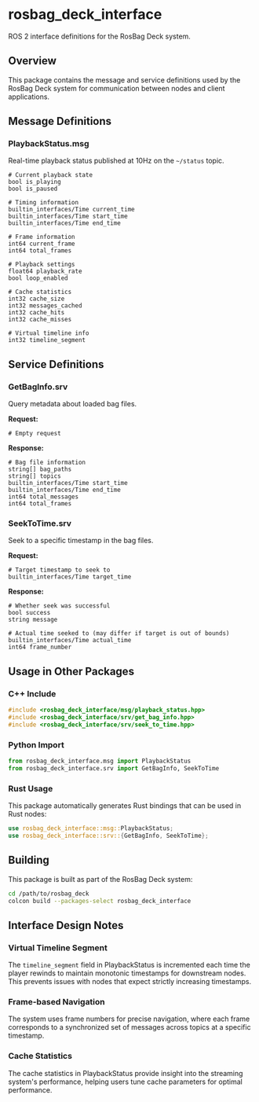 # rosbag_deck_interface

ROS 2 interface definitions for the RosBag Deck system.

## Overview

This package contains the message and service definitions used by the RosBag Deck system for communication between nodes and client applications.

## Message Definitions

### PlaybackStatus.msg

Real-time playback status published at 10Hz on the `~/status` topic.

```
# Current playback state
bool is_playing
bool is_paused

# Timing information
builtin_interfaces/Time current_time
builtin_interfaces/Time start_time
builtin_interfaces/Time end_time

# Frame information
int64 current_frame
int64 total_frames

# Playback settings
float64 playback_rate
bool loop_enabled

# Cache statistics
int32 cache_size
int32 messages_cached
int32 cache_hits
int32 cache_misses

# Virtual timeline info
int32 timeline_segment
```

## Service Definitions

### GetBagInfo.srv

Query metadata about loaded bag files.

**Request:**
```
# Empty request
```

**Response:**
```
# Bag file information
string[] bag_paths
string[] topics
builtin_interfaces/Time start_time
builtin_interfaces/Time end_time
int64 total_messages
int64 total_frames
```

### SeekToTime.srv

Seek to a specific timestamp in the bag files.

**Request:**
```
# Target timestamp to seek to
builtin_interfaces/Time target_time
```

**Response:**
```
# Whether seek was successful
bool success
string message

# Actual time seeked to (may differ if target is out of bounds)
builtin_interfaces/Time actual_time
int64 frame_number
```

## Usage in Other Packages

### C++ Include

```cpp
#include <rosbag_deck_interface/msg/playback_status.hpp>
#include <rosbag_deck_interface/srv/get_bag_info.hpp>
#include <rosbag_deck_interface/srv/seek_to_time.hpp>
```

### Python Import

```python
from rosbag_deck_interface.msg import PlaybackStatus
from rosbag_deck_interface.srv import GetBagInfo, SeekToTime
```

### Rust Usage

This package automatically generates Rust bindings that can be used in Rust nodes:

```rust
use rosbag_deck_interface::msg::PlaybackStatus;
use rosbag_deck_interface::srv::{GetBagInfo, SeekToTime};
```

## Building

This package is built as part of the RosBag Deck system:

```bash
cd /path/to/rosbag_deck
colcon build --packages-select rosbag_deck_interface
```

## Interface Design Notes

### Virtual Timeline Segment

The `timeline_segment` field in PlaybackStatus is incremented each time the player rewinds to maintain monotonic timestamps for downstream nodes. This prevents issues with nodes that expect strictly increasing timestamps.

### Frame-based Navigation

The system uses frame numbers for precise navigation, where each frame corresponds to a synchronized set of messages across topics at a specific timestamp.

### Cache Statistics

The cache statistics in PlaybackStatus provide insight into the streaming system's performance, helping users tune cache parameters for optimal performance.